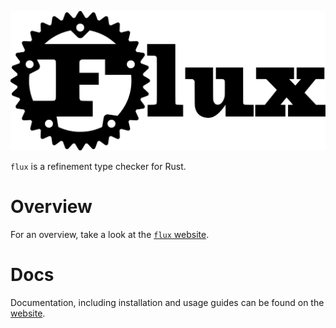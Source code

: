 <img
    src="assets/logo-wide.svg"
    alt="flux logo">

`flux` is a refinement type checker for Rust.

# Overview

For an overview, take a look at the [`flux` website](https://liquid-rust.github.io).

# Docs

Documentation, including installation and usage guides can be found on the
[website](https://liquid-rust.github.io/flux).
